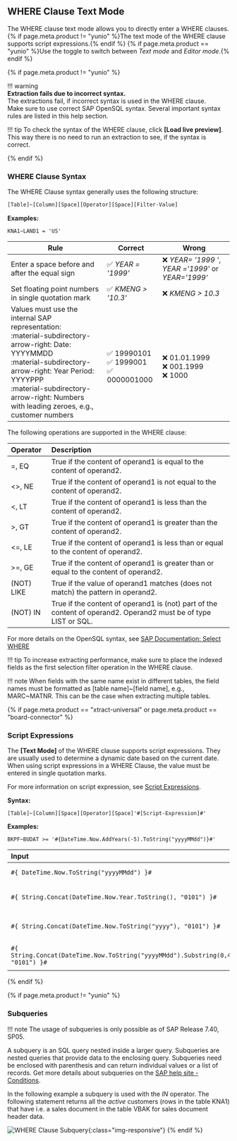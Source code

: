 
## WHERE Clause Text Mode

The WHERE clause text mode allows you to directly enter a WHERE clauses. {% if page.meta.product != "yunio" %}The text mode of the WHERE clause supports script expressions.{% endif %}
{% if page.meta.product == "yunio" %}Use the toggle to switch between *Text mode* and *Editor mode*.{% endif %}

{% if page.meta.product != "yunio" %}

!!! warning  
	**Extraction fails due to incorrect syntax.** <br>
	The extractions fail, if incorrect syntax is used in the WHERE clause. <br> Make sure to use correct SAP OpenSQL syntax. Several important syntax rules are listed in this help section.

!!! tip
	To check the syntax of the WHERE clause, click **[Load live preview]**. This way there is no need to run an extraction to see, if the syntax is correct.

{% endif %}

### WHERE Clause Syntax


The WHERE Clause syntax generally uses the following structure:

``` bash
[Table]~[Column][Space][Operator][Space][Filter-Value]
```

**Examples:** 

```
KNA1~LAND1 = 'US'
```

| Rule | Correct | Wrong |
|--------|--------|--------|
| Enter a space before and after the equal sign |  :white_check_mark: *YEAR = '1999'* | :x: *YEAR= '1999 '*, *YEAR ='1999'* or *YEAR='1999'*|
| Set floating point numbers in single quotation mark | :white_check_mark: *KMENG > '10.3'* |  :x: *KMENG > 10.3*|
| Values must use the internal SAP representation:<br> :material-subdirectory-arrow-right: Date: YYYYMMDD <br> :material-subdirectory-arrow-right: Year Period: YYYYPPP <br> :material-subdirectory-arrow-right: Numbers with leading zeroes, e.g., customer numbers| <br> :white_check_mark: 19990101 <br> :white_check_mark: 1999001 <br> :white_check_mark: 0000001000 | <br> :x: 01.01.1999 <br> :x: 001.1999 <br> :x: 1000|

<!--- --8<-- [start:syntax] -->

The following operations are supported in the WHERE clause:

| Operator   |      Description     |  
|:---------|:------------- |
|=, EQ |  True if the content of operand1 is equal to the content of operand2.|
|<>, NE | True if the content of operand1 is not equal to the content of operand2.|
| <, LT | True if the content of operand1 is less than the content of operand2.|
|>, GT |  True if the content of operand1 is greater than the content of operand2.|
|<=, LE | True if the content of operand1 is less than or equal to the content of operand2.|
|>=, GE |  True if the content of operand1 is greater than or equal to the content of operand2.|
| (NOT) LIKE | True if the value of operand1 matches (does not match) the pattern in operand2.|
| (NOT) IN | True if the content of operand1 is (not) part of the content of operand2. Operand2 must be of type LIST or SQL.|

<!--- | (NOT) BETWEEN | True if the content of the operand1 lies (not) between the values of the operands operand2 and operand3. |-->

For more details on the OpenSQL syntax, see [SAP Documentation: Select WHERE](https://help.sap.com/doc/abapdocu_752_index_htm/7.52/en-US/abapwhere.htm?file=abapwhere.htm) 

!!! tip
	To increase extracting performance, make sure to place the indexed fields as the first selection filter operation in the WHERE clause.

<!--- --8<-- [end:syntax] -->

!!! note
	When fields with the same name exist in different tables, the field names must be formatted as [table name]~[field name], e.g., MARC~MATNR. 
	This can be the case when extracting multiple tables.

{% if page.meta.product == "xtract-universal" or page.meta.product == "board-connector" %}
<!--- Script Expressions are not supported by Xtract IS and Xtract for Alteryx-->

### Script Expressions

The **[Text Mode]** of the WHERE clause supports script expressions.
They are usually used to determine a dynamic date based on the current date. 
When using script expressions in a WHERE Clause, the value must be entered in single quotation marks.

For more information on script expression, see [Script Expressions](#link).

**Syntax:**

```
[Table]~[Column][Space][Operator][Space]'#[Script-Expression]#'
```

**Examples:**

```
BKPF~BUDAT >= '#{DateTime.Now.AddYears(-5).ToString("yyyyMMdd")}#'
```

|   Input                         | Output                                                                         | Description              |
|:--------------------------------------|:------------------------------------------------------------------------------|:--------------------|
|```#{ DateTime.Now.ToString("yyyyMMdd") }#```                                       | yyyyMMdd | Current date in SAP format          |
|```#{ String.Concat(DateTime.Now.Year.ToString(), "0101") }#```                     | yyyy0101 | Current year concatenated with "0101"           |
|```#{ String.Concat(DateTime.Now.ToString("yyyy"), "0101") }#```                    | yyyy0101 | Current year concatenated with "0101"            |
|```#{ String.Concat(DateTime.Now.ToString("yyyyMMdd").Substring(0,4), "0101") }#``` | yyyy0101 | Current year concatenated with "0101"           |

<!--- Script Expressions are not supported by Xtract IS and Xtract for Alteryx-->
{% endif %} 

{% if page.meta.product != "yunio" %}
### Subqueries

!!! note
	The usage of subqueries is only possible as of SAP Release 7.40, SP05.


A subquery is an SQL query nested inside a larger query. 
Subqueries are nested queries that provide data to the enclosing query. Subqueries need be enclosed with parenthesis and can return individual values or a list of records.
Get more details about subqueries on the [SAP help site - Conditions](https://help.sap.com/doc/abapdocu_752_index_htm/7.52/en-US/abenwhere_logexp_in_subquery.htm).

In the following example a subquery is used with the *IN* operator. 
The following statement returns all the *active* customers (rows in the table KNA1) that have i.e. a sales document in the table VBAK for sales document header data.

![WHERE Clause Subquery](../../assets/images/documentation/components/table/table_where_sub-select.png){:class="img-responsive"}
{% endif %}